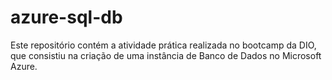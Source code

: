 # azure-sql-db
Este repositório contém a atividade prática realizada no bootcamp da DIO, que consistiu na criação de uma instância de Banco de Dados no Microsoft Azure.
